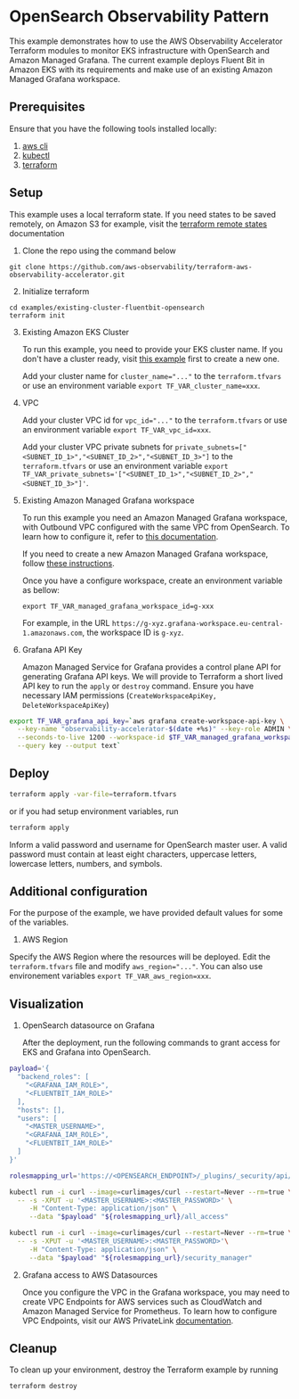# OpenSearch Observability Pattern

This example demonstrates how to use the AWS Observability Accelerator Terraform
modules to monitor EKS infrastructure with OpenSearch and Amazon Managed Grafana.
The current example deploys Fluent Bit in Amazon EKS with its requirements and
make use of an existing Amazon Managed Grafana workspace.

## Prerequisites

Ensure that you have the following tools installed locally:

1. [aws cli](https://docs.aws.amazon.com/cli/latest/userguide/getting-started-install.html)
2. [kubectl](https://kubernetes.io/docs/tasks/tools/)
3. [terraform](https://learn.hashicorp.com/tutorials/terraform/install-cli)


## Setup

This example uses a local terraform state. If you need states to be saved remotely,
on Amazon S3 for example, visit the [terraform remote states](https://www.terraform.io/language/state/remote) documentation

1. Clone the repo using the command below

```
git clone https://github.com/aws-observability/terraform-aws-observability-accelerator.git
```

2. Initialize terraform

```console
cd examples/existing-cluster-fluentbit-opensearch
terraform init
```

3. Existing Amazon EKS Cluster

    To run this example, you need to provide your EKS cluster name.
    If you don't have a cluster ready, visit [this example](https://github.com/aws-ia/terraform-aws-eks-blueprints/tree/v4.13.1/examples/eks-cluster-with-new-vpc)
    first to create a new one.

    Add your cluster name for `cluster_name="..."` to the `terraform.tfvars` or use an environment variable `export TF_VAR_cluster_name=xxx`.

4. VPC

    Add your cluster VPC id for `vpc_id="..."` to the `terraform.tfvars` or use an environment variable `export TF_VAR_vpc_id=xxx`.

    Add your cluster VPC private subnets for `private_subnets=["<SUBNET_ID_1>","<SUBNET_ID_2>","<SUBNET_ID_3>"]` to the `terraform.tfvars` or use an environment variable `export TF_VAR_private_subnets='["<SUBNET_ID_1>","<SUBNET_ID_2>","<SUBNET_ID_3>"]'`.

5. Existing Amazon Managed Grafana workspace

    To run this example you need an Amazon Managed Grafana workspace,
    with Outbound VPC configured with the same VPC from OpenSearch.
    To learn how to configure it, refer to [this documentation](https://docs.aws.amazon.com/grafana/latest/userguide/AMG-configure-vpc.html#config-vpc-use).
    
    If you need to create a new Amazon Managed Grafana workspace, follow [these instructions](https://aws-observability.github.io/terraform-aws-observability-accelerator/).
    
    Once you have a configure workspace, create an environment variable as bellow:
    ```
    export TF_VAR_managed_grafana_workspace_id=g-xxx
    ```
    For example, in the URL `https://g-xyz.grafana-workspace.eu-central-1.amazonaws.com`, the workspace ID is `g-xyz`.
    
6. <a name="apikey"></a> Grafana API Key

    Amazon Managed Service for Grafana provides a control plane API for generating Grafana API keys. We will provide to Terraform a short lived API key to run the `apply` or `destroy` command.
    Ensure you have necessary IAM permissions (`CreateWorkspaceApiKey, DeleteWorkspaceApiKey`)

```sh
export TF_VAR_grafana_api_key=`aws grafana create-workspace-api-key \
  --key-name "observability-accelerator-$(date +%s)" --key-role ADMIN \
  --seconds-to-live 1200 --workspace-id $TF_VAR_managed_grafana_workspace_id \
  --query key --output text`
```

## Deploy

```sh
terraform apply -var-file=terraform.tfvars
```

or if you had setup environment variables, run

```sh
terraform apply
```

Inform a valid password and username for OpenSearch master user. A valid password must contain at least eight characters, uppercase letters, lowercase letters, numbers, and symbols.

## Additional configuration

For the purpose of the example, we have provided default values for some of the variables.

1. AWS Region

Specify the AWS Region where the resources will be deployed. Edit the `terraform.tfvars` file and modify `aws_region="..."`. You can also use environement variables `export TF_VAR_aws_region=xxx`.

## Visualization

1. OpenSearch datasource on Grafana

    After the deployment, run the following commands to grant access for EKS and Grafana into OpenSearch.

```bash
payload='{
  "backend_roles": [
    "<GRAFANA_IAM_ROLE>",
    "<FLUENTBIT_IAM_ROLE>"
  ],
  "hosts": [],
  "users": [
    "<MASTER_USERNAME>",
    "<GRAFANA_IAM_ROLE>",
    "<FLUENTBIT_IAM_ROLE>"
  ]
}'

rolesmapping_url='https://<OPENSEARCH_ENDPOINT>/_plugins/_security/api/rolesmapping'

kubectl run -i curl --image=curlimages/curl --restart=Never --rm=true \
  -- -s -XPUT -u '<MASTER_USERNAME>:<MASTER_PASSWORD>' \
     -H "Content-Type: application/json" \
     --data "$payload" "${rolesmapping_url}/all_access"

kubectl run -i curl --image=curlimages/curl --restart=Never --rm=true \
  -- -s -XPUT -u '<MASTER_USERNAME>:<MASTER_PASSWORD>'\
     -H "Content-Type: application/json" \
     --data "$payload" "${rolesmapping_url}/security_manager"
```

2. Grafana access to AWS Datasources

    Once you configure the VPC in the Grafana workspace, you may need to create VPC Endpoints for AWS services such as CloudWatch and Amazon Managed Service for Prometheus.
    To learn how to configure VPC Endpoints, visit our AWS PrivateLink [documentation](https://docs.aws.amazon.com/vpc/latest/privatelink/create-interface-endpoint.html).
    

## Cleanup

To clean up your environment, destroy the Terraform example by running

```sh
terraform destroy
```
